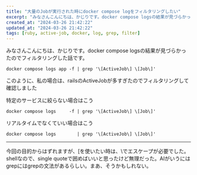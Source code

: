 ```yaml
---
title: "大量のJobが実行された時にdocker compose logをフィルタリングしたい"
excerpt: "みなさんこんにちは、かじりです。docker compose logsの結果が見づらかったのでフィルタリングしました。"
created_at: "2024-03-26 21:42:22"
updated_at: "2024-03-26 21:42:22"
tags: [ruby, active-job, docker, log, grep, filter]
---
```


みなさんこんにちは、かじりです。docker compose logsの結果が見づらかったのでフィルタリングした話です。

```
docker compose logs app -f | grep '\[ActiveJob\] \[Job\]'
```

このように、私の場合は、railsのActiveJobが多すぎたのでフィルタリングして確認しました

特定のサービスに絞らない場合はこう

```
docker compose logs     -f | grep '\[ActiveJob\] \[Job\]'
```

リアルタイムでなくていい場合はこう

```
docker compose logs        | grep '\[ActiveJob\] \[Job\]'
```

---

今回の目的からはずれますが、[を使いたい時は、\でエスケープが必要でした。shellなので、single quoteで囲めばいいと思ったけど無理だった。AIがいうにはgrepにはgrepの文法があるらしい。まあ、そうかもしれない。
